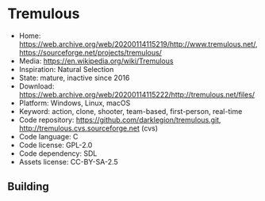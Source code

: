 # Tremulous

- Home: https://web.archive.org/web/20200114115219/http://www.tremulous.net/, https://sourceforge.net/projects/tremulous/
- Media: https://en.wikipedia.org/wiki/Tremulous
- Inspiration: Natural Selection
- State: mature, inactive since 2016
- Download: https://web.archive.org/web/20200114115222/http://tremulous.net/files/
- Platform: Windows, Linux, macOS
- Keyword: action, clone, shooter, team-based, first-person, real-time
- Code repository: https://github.com/darklegion/tremulous.git, http://tremulous.cvs.sourceforge.net (cvs)
- Code language: C
- Code license: GPL-2.0
- Code dependency: SDL
- Assets license: CC-BY-SA-2.5

## Building
